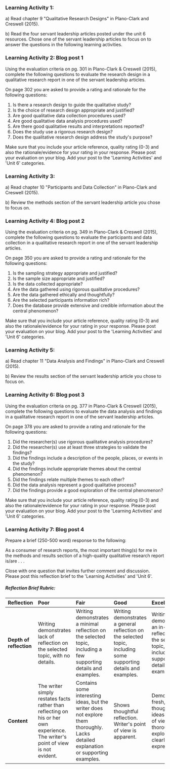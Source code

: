 ### Learning Activity 1:

a\) Read chapter 9 "Qualitative Research Designs" in Plano-Clark and Creswell \(2015\).

b\) Read the four servant leadership articles posted under the unit 6 resources.  Chose one of the servant leadership articles to focus on to answer the questions in the following learning activities.

### Learning Activity 2: Blog post 1

Using the evaluation criteria on pg. 301 in Plano-Clark & Creswell \(2015\), complete the following questions to evaluate the research design in a qualitative research report in one of the servant leadership articles.

On page 302 you are asked to provide a rating and rationale for the following questions:

1. Is there a research design to guide the qualitative study?
2. Is the choice of research design appropriate and justified?
3. Are good qualitative data collection procedures used?
4. Are good qualitative data analysis procedures used?
5. Are there good qualitative results and interpretations reported?
6. Does the study use a rigorous research design?
7. Does the qualitative research design address the study's purpose?

Make sure that you include your article reference, quality rating \(0-3\) and also the rationale/evidence for your rating in your response.  Please post your evaluation on your blog.  Add your post to the 'Learning Activities' and 'Unit 6' categories.

### Learning Activity 3:

a\) Read chapter 10 "Participants and Data Collection" in Plano-Clark and Creswell \(2015\).

b\) Review the methods section of the servant leadership article you chose to focus on.

### Learning Activity 4: Blog post 2

Using the evaluation criteria on pg. 349 in Plano-Clark & Creswell \(2015\), complete the following questions to evaluate the participants and data collection in a qualitative research report in one of the servant leadership articles.

On page 350 you are asked to provide a rating and rationale for the following questions:

1. Is the sampling strategy appropriate and justified?
2. Is the sample size appropriate and justified?
3. Is the data collected appropriate?
4. Are the data gathered using rigorous qualitative procedures?
5. Are the data gathered ethically and thoughtfully?
6. Are the selected participants information rich?
7. Does the database provide extensive and credible information about the central phenomenon?

Make sure that you include your article reference, quality rating \(0-3\) and also the rationale/evidence for your rating in your response.  Please post your evaluation on your blog.  Add your post to the 'Learning Activities' and 'Unit 6' categories.

### Learning Activity 5:

a\) Read chapter 11 "Data Analysis and Findings" in Plano-Clark and Creswell \(2015\).

b\) Review the results section of the servant leadership article you chose to focus on.

### Learning Activity 6: Blog post 3

Using the evaluation criteria on pg. 377 in Plano-Clark & Creswell \(2015\), complete the following questions to evaluate the data analysis and findings in a qualitative research report in one of the servant leadership articles.

On page 378 you are asked to provide a rating and rationale for the following questions:

1. Did the researcher\(s\) use rigorous qualitative analysis procedures?
2. Did the researcher\(s\) use at least three strategies to validate the findings?
3. Did the findings include a description of the people, places, or events in the study?
4. Did the findings include appropriate themes about the central phenomenon?
5. Did the findings relate multiple themes to each other?
6. Did the data analysis represent a good qualitative process?
7. Did the findings provide a good exploration of the central phenomenon?

Make sure that you include your article reference, quality rating \(0-3\) and also the rationale/evidence for your rating in your response.  Please post your evaluation on your blog.  Add your post to the 'Learning Activities' and 'Unit 6' categories.

### Learning Activity 7: Blog post 4

Prepare a brief \(250-500 word\) response to the following:

As a consumer of research reports, the most important thing\(s\) for me in the methods and results section of a high-quality qualitative research report is/are . . .

Close with one question that invites further comment and discussion. Please post this reflection brief to the 'Learning Activities' and 'Unit 6'.

##### Reflection Brief Rubric:

| Reflection | Poor | Fair | Good | Excellent |
| :--- | :--- | :--- | :--- | :--- |
| **Depth of reflection** | Writing demonstrates lack of reflection on the selected topic, with no details. | Writing demonstrates a minimal reflection on the selected topic, including a few supporting details and examples. | Writing demonstrates a general reflection on the selected topic, including some supporting details and examples. | Writing demonstrates an in-depth reflection on the selected topic, including supporting details and examples. |
| **Content** | The writer simply restates facts rather than reflecting on his or her own experience.  The writer's point of view is not evident. | Contains some interesting ideas, but the writer does not explore them thoroughly.  Lacks detailed explanation or supporting examples. | Shows thoughtful reflection.  Writer's point of view is apparent. | Demonstrates fresh, original thought and ideas.  Point of view is thoroughly explored and clearly expressed. |





